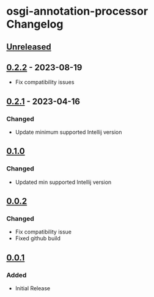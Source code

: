 <!-- Keep a Changelog guide -> https://keepachangelog.com -->

# osgi-annotation-processor Changelog

## [Unreleased]

## [0.2.2] - 2023-08-19
- Fix compatibility issues

## [0.2.1] - 2023-04-16

### Changed
- Update minimum supported Intellij version

## [0.1.0]

### Changed
- Updated min supported Intellij version

## [0.0.2]

### Changed
- Fix compatibility issue
- Fixed github build

## [0.0.1]

### Added
- Initial Release

[Unreleased]: https://github.com/bobi/osgi-annotation-processor/compare/v0.2.2...HEAD
[0.2.2]: https://github.com/bobi/osgi-annotation-processor/compare/v0.2.1...v0.2.2
[0.2.1]: https://github.com/bobi/osgi-annotation-processor/compare/v0.1.0...v0.2.1
[0.1.0]: https://github.com/bobi/osgi-annotation-processor/compare/v0.0.2...v0.1.0
[0.0.2]: https://github.com/bobi/osgi-annotation-processor/compare/v0.0.1...v0.0.2
[0.0.1]: https://github.com/bobi/osgi-annotation-processor/commits/v0.0.1
